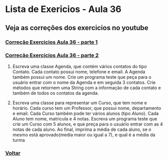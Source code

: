 # Lista de Exericios - Aula 36

## Veja as correções dos exercicios no youtube

### [Correção Exercicios Aula 36 - parte 1](https://www.youtube.com/watch?v=5-dQS7QuwcY&list=PLGxZ4Rq3BOBq0KXHsp5J3PxyFaBIXVs3r&index=73&ab_channel=LoianeGroner)

### [Correção Exercicios Aula 36 - parte 2](https://www.youtube.com/watch?v=ML32UfX43Pw&list=PLGxZ4Rq3BOBq0KXHsp5J3PxyFaBIXVs3r&index=74&ab_channel=LoianeGroner)

1. Escreva	uma	classe	Agenda,	que	contém	vários	contatos	do	tipo	Contato.	Cada	contato	possui	nome,	telefone	e	email. A	Agenda	também	possui	um	nome.	Crie	um	programa	teste	que	peça	para	o	usuário	entrar	com	o	nome	da	Agenda	e	em	seguida	3	contatos.	Crie	métodos	que	retornem	uma	String	com	a	informação	de	cada	contato	e	também	de	todos	os	contatos	da	agenda.

2. Escreva	uma	classe	para	representar	um	Curso,	que	tem	nome	e	horário.	Cada	curso	tem	um	Professor,	que	possui	nome,	departamento	e	email.	Cada	Curso	também	pode	ter	vários	alunos	(tipo	Aluno).	Cada	Aluno	tem	nome,	matricula	e	4	notas. Escreva	um	programa	teste	que	crie	um	Curso	com	5	alunos,	e	que	preça	para	o	usuário	entrar	com	as	4	notas	de	cada	aluno.	Ao	final,	imprima	a	média	de	cada	aluno,	se	o	mesmo	está	aprovado(media	maior	ou	igual	a	7),	e	qual	é	a	média	da	turma

### [Voltar](../README.md)
